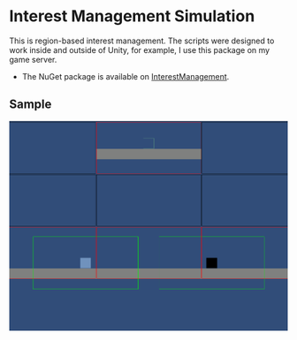 # Interest Management Simulation
This is region-based interest management. The scripts were designed to work inside and outside of Unity, for example, I use this package on my game server.

- The NuGet package is available on [InterestManagement](https://www.nuget.org/packages/InterestManagement/).

## Sample

<img src="docs/Sample.png">
